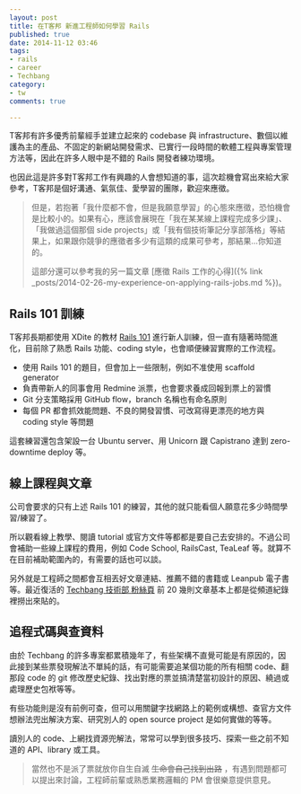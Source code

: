 ```yaml
---
layout: post
title: 在T客邦 新進工程師如何學習 Rails
published: true
date: 2014-11-12 03:46
tags:
- rails
- career
- Techbang
category:
- tw
comments: true

---
```

T客邦有許多優秀前輩經手並建立起來的 codebase 與 infrastructure、數個以維護為主的產品、不固定的新網站開發需求、已實行一段時間的軟體工程與專案管理方法等，因此在許多人眼中是不錯的 Rails 開發者練功環境。

也因此這是許多對T客邦工作有興趣的人會想知道的事，這次趁機會寫出來給大家參考，T客邦是個好溝通、氣氛佳、愛學習的團隊，歡迎來應徵。

> 但是，若抱著「我什麼都不會，但是我願意學習」的心態來應徵，恐怕機會是比較小的。如果有心，應該會展現在「我在某某線上課程完成多少課」、「我做過這個那個 side projects」或「我有個技術筆記分享部落格」等結果上，如果跟你競爭的應徵者多少有這類的成果可參考，那結果...你知道的。
>
> 這部分還可以參考我的另一篇文章 [應徵 Rails 工作的心得]({% link _posts/2014-02-26-my-experience-on-applying-rails-jobs.md %})。

## Rails 101 訓練

T客邦長期都使用 XDite 的教材 [Rails 101](https://leanpub.com/rails-101) 進行新人訓練，但一直有隨著時間進化，目前除了熟悉 Rails 功能、coding style，也會順便練習實際的工作流程。

* 使用 Rails 101 的題目，但會加上一些限制，例如不准使用 scaffold generator
* 負責帶新人的同事會用 Redmine 派票，也會要求養成回報到票上的習慣
* Git 分支策略採用 GitHub flow，branch 名稱也有命名原則
* 每個 PR 都會抓效能問題、不良的開發習慣、可改寫得更漂亮的地方與 coding style 等問題

這套練習還包含架設一台 Ubuntu server、用 Unicorn 跟 Capistrano 達到 zero-downtime deploy 等。

## 線上課程與文章

公司會要求的只有上述 Rails 101 的練習，其他的就只能看個人願意花多少時間學習/練習了。

所以觀看線上教學、閱讀 tutorial 或官方文件等都都是要自己去安排的。不過公司會補助一些線上課程的費用，例如 Code School, RailsCast, TeaLeaf 等。就算不在目前補助範圍內的，有需要的話也可以談。

另外就是工程師之間都會互相丟好文章連結、推薦不錯的書籍或 Leanpub 電子書等。最近復活的 [Techbang 技術部 粉絲頁](https://www.facebook.com/techonrails) 前 20 幾則文章基本上都是從頻道紀錄裡撈出來貼的。

## 追程式碼與查資料

由於 Techbang 的許多專案都累積幾年了，有些架構不直覺可能是有原因的，因此接到某些票發現解法不單純的話，有可能需要追某個功能的所有相關 code、翻那段 code 的 git 修改歷史紀錄、找出對應的票並搞清楚當初設計的原因、繞過或處理歷史包袱等等。

有些功能則是沒有前例可查，但可以用關鍵字找網路上的範例或構想、查官方文件想辦法兜出解決方案、研究別人的 open source project 是如何實做的等等。

讀別人的 code、上網找資源兜解法，常常可以學到很多技巧、探索一些之前不知道的 API、library 或工具。

>當然也不是派了票就放你自生自滅 ~~生命會自己找到出路~~ ，有遇到問題都可以提出來討論，工程師前輩或熟悉業務邏輯的 PM 會很樂意提供意見。
